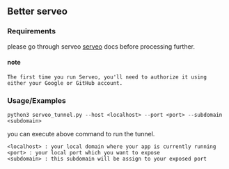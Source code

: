
## Better serveo

### Requirements

please go through serveo [serveo](https://serveo.net/) docs before processing further.

#### note

```
The first time you run Serveo, you'll need to authorize it using either your Google or GitHub account.
```


### Usage/Examples

```shell
python3 serveo_tunnel.py --host <localhost> --port <port> --subdomain <subdomain>

```

you can execute above command to run the tunnel. 

```
<localhost> : your local domain where your app is currently running
<port> : your local port which you want to expose
<subdomain> : this subdomain will be assign to your exposed port
```
